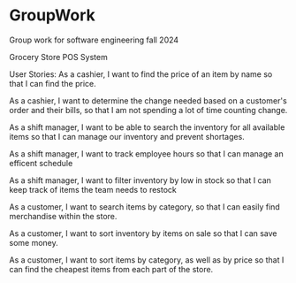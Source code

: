 # GroupWork
Group work for software engineering fall 2024


Grocery Store POS System

User Stories: 
  As a cashier, I want to find the price of an item by name so that I can find the price.

  As a cashier, I want to determine the change needed based on a customer's order and their bills, so that I am not spending a lot of time counting change. 

  As a shift manager, I want to be able to search the inventory for all available items so that I can manage our inventory and prevent shortages.

  As a shift manager, I want to track employee hours so that I can manage an efficent schedule

  As a shift manager, I want to filter inventory by low in stock so that I can keep track of items the team needs to restock

  As a customer, I want to search items by category, so that I can easily find merchandise within the store. 

  As a customer, I want to sort inventory by items on sale so that I can save some money.

  As a customer, I want to sort items by category, as well as by price so that I can find the cheapest items from each part of the store. 

  
